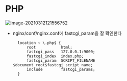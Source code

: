 # PHP

![image-20210312121556752](C:%5CUsers%5Ckjhkj%5CAppData%5CRoaming%5CTypora%5Ctypora-user-images%5Cimage-20210312121556752.png)

- nginx/conf/nginx.conf에  fastcgi_param을 잘 확인한다

        location ~ \.php$ {
            root           html;
            fastcgi_pass   127.0.0.1:9000;
            fastcgi_index  index.php;
            fastcgi_param  SCRIPT_FILENAME  $document_root$fastcgi_script_name;
            include        fastcgi_params;
        }
